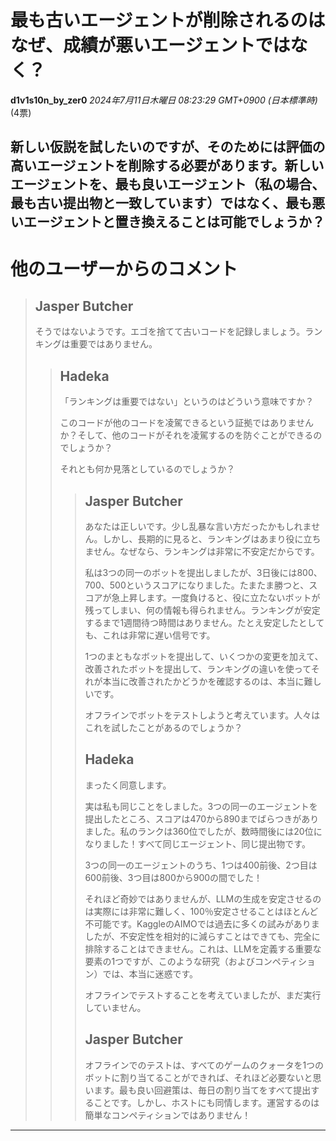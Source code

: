 # 最も古いエージェントが削除されるのはなぜ、成績が悪いエージェントではなく？
**d1v1s10n_by_zer0** *2024年7月11日木曜日 08:23:29 GMT+0900 (日本標準時)* (4票)

新しい仮説を試したいのですが、そのためには評価の高いエージェントを削除する必要があります。新しいエージェントを、最も良いエージェント（私の場合、最も古い提出物と一致しています）ではなく、最も悪いエージェントと置き換えることは可能でしょうか？
---
# 他のユーザーからのコメント
> ## Jasper Butcher
> 
> そうではないようです。エゴを捨てて古いコードを記録しましょう。ランキングは重要ではありません。
> 
> 
> 
> > ## Hadeka
> > 
> > 「ランキングは重要ではない」というのはどういう意味ですか？
> > 
> > このコードが他のコードを凌駕できるという証拠ではありませんか？そして、他のコードがそれを凌駕するのを防ぐことができるのでしょうか？
> > 
> > それとも何か見落としているのでしょうか？
> > 
> > 
> > 
> > > ## Jasper Butcher
> > > 
> > > あなたは正しいです。少し乱暴な言い方だったかもしれません。しかし、長期的に見ると、ランキングはあまり役に立ちません。なぜなら、ランキングは非常に不安定だからです。
> > > 
> > > 私は3つの同一のボットを提出しましたが、3日後には800、700、500というスコアになりました。たまたま勝つと、スコアが急上昇します。一度負けると、役に立たないボットが残ってしまい、何の情報も得られません。ランキングが安定するまで1週間待つ時間はありません。たとえ安定したとしても、これは非常に遅い信号です。
> > > 
> > > 1つのまともなボットを提出して、いくつかの変更を加えて、改善されたボットを提出して、ランキングの違いを使ってそれが本当に改善されたかどうかを確認するのは、本当に難しいです。
> > > 
> > > オフラインでボットをテストしようと考えています。人々はこれを試したことがあるのでしょうか？
> > > 
> > > 
> > > 
> > > ## Hadeka
> > > 
> > > まったく同意します。
> > > 
> > > 実は私も同じことをしました。3つの同一のエージェントを提出したところ、スコアは470から890までばらつきがありました。私のランクは360位でしたが、数時間後には20位になりました！すべて同じエージェント、同じ提出物です。
> > > 
> > > 3つの同一のエージェントのうち、1つは400前後、2つ目は600前後、3つ目は800から900の間でした！
> > > 
> > > それほど奇妙ではありませんが、LLMの生成を安定させるのは実際には非常に難しく、100％安定させることはほとんど不可能です。KaggleのAIMOでは過去に多くの試みがありましたが、不安定性を相対的に減らすことはできても、完全に排除することはできません。これは、LLMを定義する重要な要素の1つですが、このような研究（およびコンペティション）では、本当に迷惑です。
> > > 
> > > オフラインでテストすることを考えていましたが、まだ実行していません。
> > > 
> > > 
> > > 
> > > ## Jasper Butcher
> > > 
> > > オフラインでのテストは、すべてのゲームのクォータを1つのボットに割り当てることができれば、それほど必要ないと思います。最も良い回避策は、毎日の割り当てをすべて提出することです。しかし、ホストにも同情します。運営するのは簡単なコンペティションではありません！
> > > 
> > > 
> > > 
---

